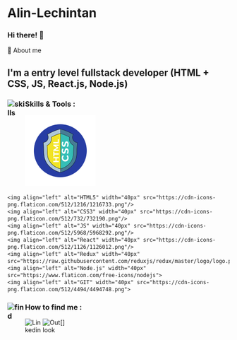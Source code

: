 # Alin-Lechintan

### Hi there! 👋

🚀 About me

## I'm a entry level fullstack developer (HTML + CSS, JS, React.js, Node.js)

### Skills & Tools : <img align="left" alt="skills" width="40px" src="https://cdn-icons-png.flaticon.com/512/3696/3696638.png"/>

![HTML5](htmlCss.svg)

    <img align="left" alt="HTML5" width="40px" src="https://cdn-icons-png.flaticon.com/512/1216/1216733.png"/>
    <img align="left" alt="CSS3" width="40px" src="https://cdn-icons-png.flaticon.com/512/732/732190.png"/>
    <img align="left" alt="JS" width="40px" src="https://cdn-icons-png.flaticon.com/512/5968/5968292.png"/>
    <img align="left" alt="React" width="40px" src="https://cdn-icons-png.flaticon.com/512/1126/1126012.png"/>
    <img align="left" alt="Redux" width="40px" src="https://raw.githubusercontent.com/reduxjs/redux/master/logo/logo.png">
    <img align="left" alt="Node.js" width="40px" src="https://www.flaticon.com/free-icons/nodejs">
    <img align="left" alt="GIT" width="40px" src="https://cdn-icons-png.flaticon.com/512/4494/4494748.png">

### How to find me <img align="left" alt="find" width="40px" src="https://cdn-icons-png.flaticon.com/512/2500/2500099.png"/>:

[<img align="left" alt="Linkedin" width="40px" src="https://cdn-icons-png.flaticon.com/512/3536/3536505.png" />](www.linkedin.com/in/alin-lechintan-2582b181)
[<img align="left" alt="Outlook" width="40px" src="https://www.flaticon.com/free-icons/outlook" />]
